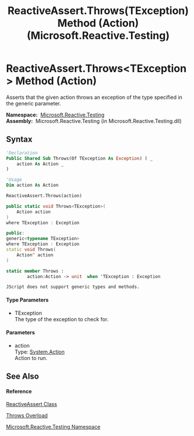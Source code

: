 ﻿---
title: ReactiveAssert.Throws(TException) Method (Action) (Microsoft.Reactive.Testing)
TOCTitle: Throws(TException) Method (Action)
ms:assetid: M:Microsoft.Reactive.Testing.ReactiveAssert.Throws``1(System.Action)
ms:mtpsurl: https://msdn.microsoft.com/en-us/library/Hh229534(v=VS.103)
ms:contentKeyID: 36068950
ms.date: 06/28/2011
mtps_version: v=VS.103
dev_langs:
- vb
- csharp
- c++
- fsharp
- jscript
---

# ReactiveAssert.Throws\<TException\> Method (Action)

Asserts that the given action throws an exception of the type specified in the generic parameter.

**Namespace:**  [Microsoft.Reactive.Testing](hh212009\(v=vs.103\).md)  
**Assembly:**  Microsoft.Reactive.Testing (in Microsoft.Reactive.Testing.dll)

## Syntax

``` vb
'Declaration
Public Shared Sub Throws(Of TException As Exception) ( _
    action As Action _
)
```

``` vb
'Usage
Dim action As Action

ReactiveAssert.Throws(action)
```

``` csharp
public static void Throws<TException>(
    Action action
)
where TException : Exception
```

``` c++
public:
generic<typename TException>
where TException : Exception
static void Throws(
    Action^ action
)
```

``` fsharp
static member Throws : 
        action:Action -> unit  when 'TException : Exception
```

``` jscript
JScript does not support generic types and methods.
```

#### Type Parameters

  - TException  
    The type of the exception to check for.

#### Parameters

  - action  
    Type: [System.Action](https://msdn.microsoft.com/en-us/library/Bb534741)  
    Action to run.  

## See Also

#### Reference

[ReactiveAssert Class](hh244319\(v=vs.103\).md)

[Throws Overload](hh211696\(v=vs.103\).md)

[Microsoft.Reactive.Testing Namespace](hh212009\(v=vs.103\).md)

